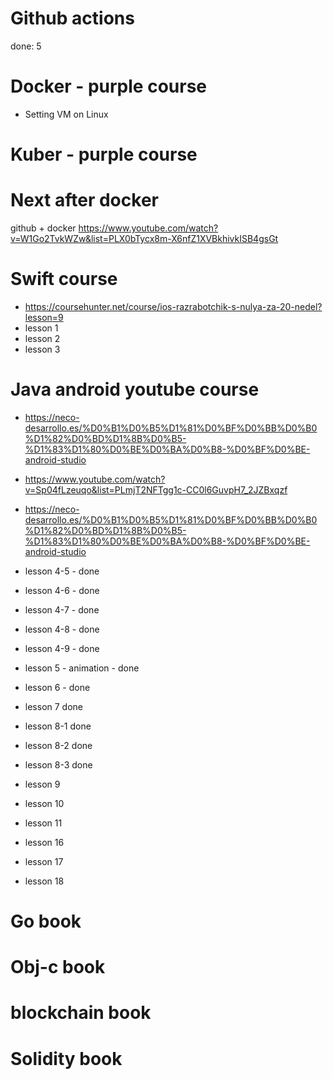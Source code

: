 # Github actions

done: 5

# Docker - purple course

- Setting VM on Linux

# Kuber - purple course

# Next after docker

github + docker
https://www.youtube.com/watch?v=W1Go2TvkWZw&list=PLX0bTycx8m-X6nfZ1XVBkhivkISB4gsGt

# Swift course

- https://coursehunter.net/course/ios-razrabotchik-s-nulya-za-20-nedel?lesson=9
- lesson 1
- lesson 2
- lesson 3

# Java android youtube course

- https://neco-desarrollo.es/%D0%B1%D0%B5%D1%81%D0%BF%D0%BB%D0%B0%D1%82%D0%BD%D1%8B%D0%B5-%D1%83%D1%80%D0%BE%D0%BA%D0%B8-%D0%BF%D0%BE-android-studio

- https://www.youtube.com/watch?v=Sp04fLzeuqo&list=PLmjT2NFTgg1c-CC0l6GuvpH7_2JZBxqzf
- https://neco-desarrollo.es/%D0%B1%D0%B5%D1%81%D0%BF%D0%BB%D0%B0%D1%82%D0%BD%D1%8B%D0%B5-%D1%83%D1%80%D0%BE%D0%BA%D0%B8-%D0%BF%D0%BE-android-studio
- lesson 4-5 - done
- lesson 4-6 - done
- lesson 4-7 - done
- lesson 4-8 - done
- lesson 4-9 - done
- lesson 5 - animation - done
- lesson 6 - done
- lesson 7 done
- lesson 8-1 done
- lesson 8-2 done
- lesson 8-3 done
- lesson 9
- lesson 10
- lesson 11
- lesson 16
- lesson 17
- lesson 18

# Go book

# Obj-c book

# blockchain book

# Solidity book
